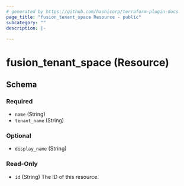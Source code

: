 ```yaml
---
# generated by https://github.com/hashicorp/terraform-plugin-docs
page_title: "fusion_tenant_space Resource - public"
subcategory: ""
description: |-
  
---
```


# fusion_tenant_space (Resource)





<!-- schema generated by tfplugindocs -->
## Schema

### Required

- `name` (String)
- `tenant_name` (String)

### Optional

- `display_name` (String)

### Read-Only

- `id` (String) The ID of this resource.



